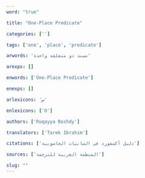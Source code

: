 ```yaml
---
word: "true"

title: "One-Place Predicate"

categories: ['']

tags: ['one', 'place', 'predicate']

arwords: 'مسند ذو متعلقة واحدة'

arexps: []

enwords: ['One-Place Predicate']

enexps: []

arlexicons: 'س'

enlexicons: ['O']

authors: ['Ruqayya Roshdy']

translators: ['Tarek Ibrahim']

citations: ['دليل أكسفورد في السانيات الحاسوبية']

sources: ['المنظمة العربية للترجمة']

slug: ""
---
```

